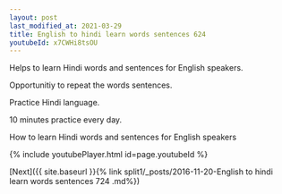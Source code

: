 ```yaml
---
layout: post
last_modified_at: 2021-03-29
title: English to hindi learn words sentences 624 
youtubeId: x7CWHi8tsOU
---
```

 
 
Helps to learn Hindi words and sentences for English speakers.

Opportunitiy to repeat the words sentences. 

Practice Hindi language. 
 
10 minutes practice every day. 
 
How to learn Hindi words and sentences for English speakers 
 
{% include youtubePlayer.html id=page.youtubeId %}
 
 
[Next]({{ site.baseurl }}{% link  split1/_posts/2016-11-20-English to hindi learn words sentences 724 .md%})
 
